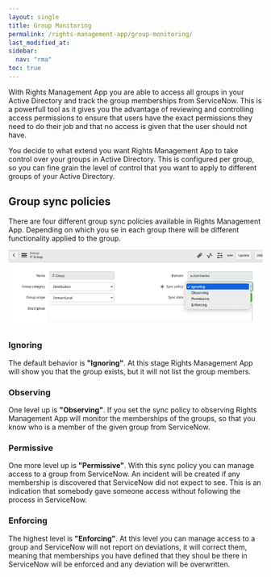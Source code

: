 ```yaml
---
layout: single
title: Group Monitoring
permalink: /rights-management-app/group-monitoring/
last_modified_at: 
sidebar:
  nav: "rma"
toc: true
---
```


With Rights Management App you are able to access all groups in your Active Directory and track the group memberships from ServiceNow. This is a powerfull tool as it gives you the advantage of reviewing and controlling access permissions to ensure that users have the exact permissions they need to do their job and that no access is given that the user should not have. 

You decide to what extend you want Rights Management App to take control over your groups in Active Directory. This is configured per group, so you can fine grain the level of control that you want to apply to different groups of your Active Directory. 

## Group sync policies

There are four different group sync policies available in Rights Management App. Depending on which you se in each group there will be different functionality applied to the group. 

![Sync policy](/assets/images/x_autps_active_dir_groupsync.webp)

### Ignoring

The default behavior is **"Ignoring"**. At this stage Rights Management App will show you that the group exists, but it will not list the group  members.

### Observing 

One level up is **"Observing"**. If you set the sync policy to observing Rights Management App will monitor the memberships of the groups, so that you know who is a member of the given group from ServiceNow.

### Permissive

One more level up is **"Permissive"**. With this sync policy you can manage access to a group from ServiceNow. An incident will be created if any membership is discovered that ServiceNow did not expect to see. This is an indication that somebody gave someone access without following the process in ServiceNow.

### Enforcing

The highest level is **"Enforcing"**. At this level you can manage access to a group and ServiceNow will not report on deviations, it will correct them, meaning that memberships you have defined that they shoul be there in ServiceNow will be enforced and any deviation will be overwritten.